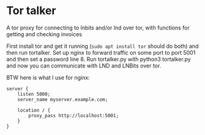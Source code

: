 # Tor talker
A tor proxy for connecting to lnbits and/or lnd over tor, with functions for getting and checking invoices

First install tor and get it running (`sudo apt install tor` should do both) and then run tortalker. Set up nginx to forward traffic on some port to port 5001 and then set a password line 8. Run tortalker.py with python3 tortalker.py and now you can communicate with LND and LNBits over tor.

BTW here is what I use for nginx:

```
server {
    listen 5000;
    server_name myserver.example.com;

    location / {
        proxy_pass http://localhost:5001;
    }
}
```
